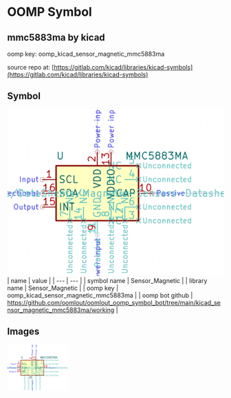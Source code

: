 # OOMP Symbol  
## mmc5883ma  by kicad  
  
oomp key: oomp_kicad_sensor_magnetic_mmc5883ma  
  
source repo at: [https://gitlab.com/kicad/libraries/kicad-symbols](https://gitlab.com/kicad/libraries/kicad-symbols)  
## Symbol  
  
[![working.png](working_600.png)](working.png)  
| name | value | 
| --- | --- | 
| symbol name | Sensor_Magnetic | 
| library name | Sensor_Magnetic | 
| oomp key | oomp_kicad_sensor_magnetic_mmc5883ma | 
| oomp bot github | https://github.com/oomlout/oomlout_oomp_symbol_bot/tree/main/kicad_sensor_magnetic_mmc5883ma/working | 
## Images  
  
[![working.png](working_140.png)](working.png)  
